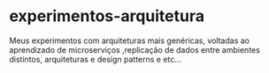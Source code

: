 # experimentos-arquitetura
Meus experimentos com arquiteturas mais genéricas, voltadas ao aprendizado de microserviços ,replicação de dados entre ambientes distintos, arquiteturas e design patterns e etc...
